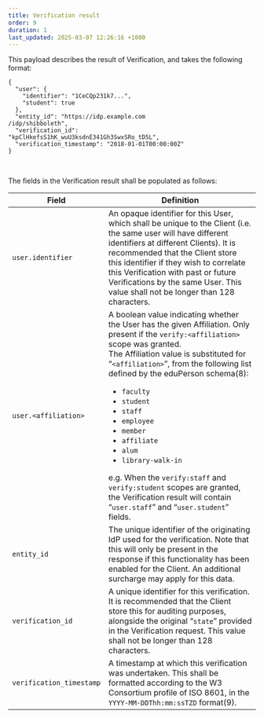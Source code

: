 ```yaml
---
title: Verification result
order: 9
duration: 1
last_updated: 2025-03-07 12:26:16 +1000
---
```


This payload describes the result of Verification, and takes the following format:

```
{
  "user": {
    "identifier": "1CeCQp231k7...", 
    "student": true
  },
  "entity_id": "https://idp.example.com
/idp/shibboleth",
  "verification_id":
"kpClHkefsS1hK_wuU3ksdnE341Gh3SwxSRo_tD5L",
  "verification_timestamp": "2018-01-01T00:00:00Z"
} 
```

<br>

The fields in the Verification result shall be populated as follows:

<table class="table">
    <thead>
        <tr>
            <th style="width:30%">Field</th>
            <th>Definition</th>
        </tr>
    </thead>
    <tbody>
        <tr>
            <td><code>user.identifier</code></td>
            <td>An opaque identifier for this User, which shall be unique to the Client (i.e. the same user will have different identifiers at different Clients). It is recommended that the Client store this identifier if they wish to correlate this Verification with past or future Verifications by the same User. This value shall not be longer than 128 characters.</td>
        </tr>
        <tr>
            <td><code>user.&lt;affiliation&gt;</code></td>
            <td>A boolean value indicating whether the User has the given Affiliation. Only present if the 
<code>verify:&lt;affiliation&gt;</code> scope was granted. 
            <br> The Affiliation value is substituted for “<code>&lt;affiliation&gt;</code>”, from the following list 
    defined by the eduPerson schema(8):
            <ul>
                <li><code>faculty</code></li>
                <li><code>student</code></li>
                <li><code>staff</code></li>
                <li><code>employee</code></li>
                <li><code>member</code></li>
                <li><code>affiliate</code></li>
                <li><code>alum</code></li>
                <li><code>library-walk-in</code></li>
            </ul>
            e.g. When the <code>verify:staff</code> and <code>verify:student</code> scopes are granted, the 
Verification result will contain “<code>user.staff</code>” and “<code>user.student</code>” fields.
            </td>
        </tr>
        <tr>
            <td><code>entity_id</code></td>
            <td>The unique identifier of the originating IdP used for the verification. Note that this will only be present in the response if this functionality has been enabled for the Client. An additional surcharge may apply for this data.</td>
        </tr>
        <tr>
            <td><code>verification_id</code></td>
            <td>A unique identifier for this verification. It is recommended that the Client store this for auditing 
        purposes, alongside the original “<code>state</code>” provided in the Verification request. This value shall not be 
        longer than 128 characters.
            </td>
        </tr>
        <tr>
            <td><code>verification_timestamp</code></td>
            <td>A timestamp at which this verification was undertaken. This shall be formatted according to the W3 
            Consortium profile of ISO 8601, in the <code>YYYY-MM-DDThh:mm:ssTZD</code> format(9).
            </td>
        </tr>
    </tbody>
</table>